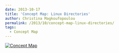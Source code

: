 ```yaml
---
date: 2013-10-17
title: 'Concept Map: Linux Directories'
author: Christina Magkoufopoulou
permalink: /2013/10/concept-map-linux-directories/
tags:
  - Concept Map
---
```

[<img class="alignnone size-medium wp-image-4808" alt="Concept Map" src="http://teaching.software-carpentry.org/wp-content/uploads/2013/10/20131017133225604.tif" />][1]

 [1]: http://teaching.software-carpentry.org/wp-content/uploads/2013/10/20131017133225604.tif

